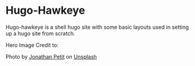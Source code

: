 # Hugo-Hawkeye

Hugo-hawkeye is a shell hugo site with some basic layouts used in setting up a hugo site from scratch.

Hero Image Credit to:

Photo by [Jonathan Petit](https://unsplash.com/@callmepetit?utm_source=unsplash&utm_medium=referral&utm_content=creditCopyText) on [Unsplash](https://unsplash.com/?utm_source=unsplash&utm_medium=referral&utm_content=creditCopyText)

